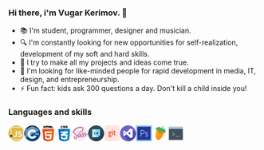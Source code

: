 ### **Hi there, i'm Vugar Kerimov. 👋**

<!-- Top facts about me -->
- 📚 I'm student, programmer, designer and musician. 
- 🔍 I'm constantly looking for new opportunities for self-realization, development of my soft and hard skills.
- 🚀 I try to make all my projects and ideas come true.
- 🌠 I'm looking for like-minded people for rapid development in media, IT, design, and entrepreneurship.
- ⚡ Fun fact: kids ask 300 questions a day. Don't kill a child inside you!

### Languages and skills

<img align="left" alt="javascript" width="32px" src="./icons/javascript.png" />
<img align="left" alt="c++" width="32px" src="./icons/c++.png" />
<img align="left" alt="html" width="32px" src="./icons/html.png" />
<img align="left" alt="css" width="32px" src="./icons/css.png" />
<img align="left" alt="sass" width="32px" src="./icons/sass.png" />
<img align="left" alt="csharp" width="32px" src="./icons/csharp.png" />
<img align="left" alt="git" width="32px" src="./icons/git.png" />
<img align="left" alt="visualstudio" width="32px" src="./icons/visualstudio.png" />
<img align="left" alt="photoshop" width="32px" src="./icons/photoshop.png" />
<img align="left" alt="fruityloops" width="32px" src="./icons/fruityloops.png" />
<img align="left" alt="bash" width="32px" src="./icons/bash.png" />

